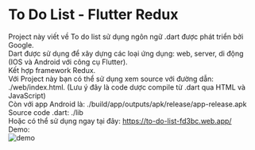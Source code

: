 # To Do List - Flutter Redux

Project này viết về To do list sử dụng ngôn ngữ .dart được phát triển bởi Google.</br>
Dart được sử dụng để xây dựng các loại ứng dụng: web, server, di động (IOS và Android với công cụ Flutter). </br>
Kết hợp framework Redux. </br>
Với Project này bạn có thể sử dụng xem source với đường dẫn: ./web/index.html. (Lưu ý đây là code dược compile từ .dart qua HTML và JavaScript) </br>
Còn với app Android là: ./build/app/outputs/apk/release/app-release.apk </br>
Source code .dart: ./lib </br>
Hoặc có thể sử dụng ngay tại đây: https://to-do-list-fd3bc.web.app/ </br>
Demo: </br>
![demo](https://user-images.githubusercontent.com/52475801/121388879-0b6dc800-c976-11eb-8f0e-d87be9c96e25.gif)
